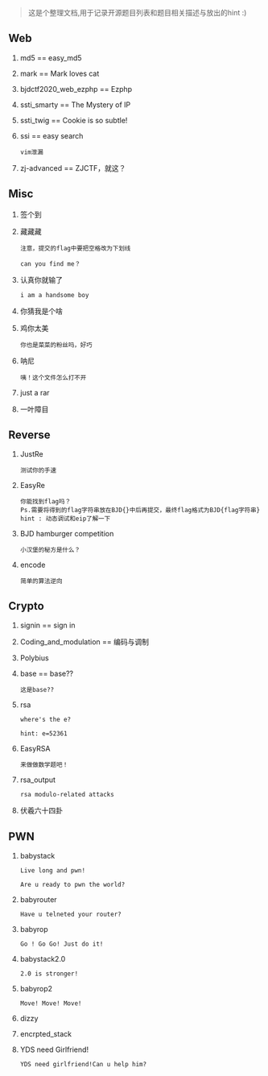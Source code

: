 > 这是个整理文档,用于记录开源题目列表和题目相关描述与放出的hint :)


## Web

1. md5 == easy_md5

2. mark == Mark loves cat

3. bjdctf2020_web_ezphp == Ezphp

4. ssti_smarty == The Mystery of IP

5. ssti_twig == Cookie is so subtle!

6. ssi == easy search

    ```
    vim泄漏
    ```
    
7. zj-advanced == ZJCTF，就这？


## Misc

1. 签个到

2. 藏藏藏

    ```
    注意，提交的flag中要把空格改为下划线

    can you find me？
    ```

3. 认真你就输了

    ```
    i am a handsome boy
    ```

4. 你猜我是个啥

5. 鸡你太美

    ```
    你也是菜菜的粉丝吗，好巧
    ```

6. 呐尼

    ```
    咦！这个文件怎么打不开
    ```

7. just a rar

8. 一叶障目



## Reverse

1. JustRe

    ```
    测试你的手速
    ```

2. EasyRe

    ```
    你能找到flag吗？
    Ps.需要将得到的flag字符串放在BJD{}中后再提交，最终flag格式为BJD{flag字符串}
    hint : 动态调试和eip了解一下
    ```

3. BJD hamburger competition
    
    ```
    小汉堡的秘方是什么？
    ```


4. encode

    ```
    简单的算法逆向
    ```


## Crypto

1. signin == sign in

2. Coding_and_modulation == 编码与调制

3. Polybius 

4. base == base??

    ```
    这是base??
    ```

5. rsa 

    ```
    where's the e?

    hint: e=52361
    ```

6. EasyRSA

    ```
    来做做数学题吧！
    ```

7. rsa_output

    ```
    rsa modulo-related attacks
    ```

8. 伏羲六十四卦


## PWN

1. babystack

    ```
    Live long and pwn!

    Are u ready to pwn the world?
    ```

2. babyrouter 

    ```
    Have u telneted your router?
    ```

3. babyrop

    ```
    Go ! Go Go! Just do it!
    ```

4. babystack2.0

    ```
    2.0 is stronger!
    ```

5. babyrop2

    ```
    Move! Move! Move!
    ```

6. dizzy

7. encrpted_stack

8. YDS need Girlfriend!

    ```
    YDS need girlfriend!Can u help him?
    ```
